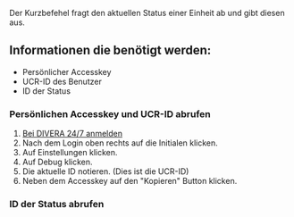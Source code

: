 Der Kurzbefehel fragt den aktuellen Status einer Einheit ab und gibt diesen aus.

## Informationen die benötigt werden:
- Persönlicher Accesskey
- UCR-ID des Benutzer
- ID der Status

### Persönlichen Accesskey und UCR-ID abrufen
1. [Bei DIVERA 24/7 anmelden](https://app.divera247.com)
2. Nach dem Login oben rechts auf die Initialen klicken.
3. Auf Einstellungen klicken.
4. Auf Debug klicken.
5. Die aktuelle ID notieren. (Dies ist die UCR-ID)
6. Neben dem Accesskey auf den "Kopieren" Button klicken.

### ID der Status abrufen

